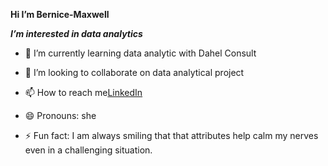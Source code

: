    **Hi I’m Bernice-Maxwell**
   
***I’m interested in data analytics***
- 🌱 I’m currently learning data analytic with Dahel Consult
- 💞️ I’m looking to collaborate on data analytical project
- 📫 How to reach me[LinkedIn](https://www.linkedin.com/in/bernice-maxwell-aca-8888b4225?lipi=urn%3Ali%3Apage%3Ad_flagship3_profile_view_base_contact_details%3B%2BpKvj26CTP2lY8Hdy5Dm5w%3D%3D)
  
- 😄 Pronouns: she
- ⚡ Fun fact: I am always smiling that that attributes help calm my nerves even in a challenging situation.

<!---
Bernice-Maxwell/Bernice-Maxwell is a ✨ special ✨ repository because its `README.md` (this file) appears on your GitHub profile.
You can click the Preview link to take a look at your changes.
--->
